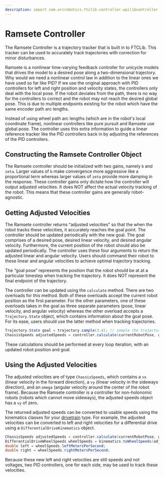 ```yaml
---
description: import com.arcrobotics.ftclib.controller.wpilibcontroller.RamseteController
---
```


# Ramsete Controller

The Ramsete Controller is a trajectory tracker that is built in to FTCLib. This tracker can be used to accurately track trajectories with correction for minor disturbances.

Ramsete is a nonlinear time-varying feedback controller for unicycle models that drives the model to a desired pose along a two-dimensional trajectory. Why would we need a nonlinear control law in addition to the linear ones we have used so far like PID? If we use the original approach with PID controllers for left and right position and velocity states, the controllers only deal with the local pose. If the robot deviates from the path, there is no way for the controllers to correct and the robot may not reach the desired global pose. This is due to multiple endpoints existing for the robot which have the same encoder path arc lengths.

Instead of using wheel path arc lengths \(which are in the robot's local coordinate frame\), nonlinear controllers like pure pursuit and Ramsete use global pose. The controller uses this extra information to guide a linear reference tracker like the PID controllers back in by adjusting the references of the PID controllers.

## Constructing the Ramsete Controller Object

The Ramsete controller should be initialized with two gains, namely `b` and `zeta`. Larger values of `b` make convergence more aggressive like a proportional term whereas larger values of `zeta` provide more damping in the response. These controller gains only dictate how the controller will output adjusted velocities. It does NOT affect the actual velocity tracking of the robot. This means that these controller gains are generally robot-agnostic.

## Getting Adjusted Velocities

The Ramsete controller returns “adjusted velocities” so that the when the robot tracks these velocities, it accurately reaches the goal point. The controller should be updated periodically with the new goal. The goal comprises of a desired pose, desired linear velocity, and desired angular velocity. Furthermore, the current position of the robot should also be updated periodically. The controller uses these four arguments to return the adjusted linear and angular velocity. Users should command their robot to these linear and angular velocities to achieve optimal trajectory tracking.

The “goal pose” represents the position that the robot should be at at a particular timestep when tracking the trajectory. It does NOT represent the final endpoint of the trajectory.

The controller can be updated using the `calculate` method. There are two overloads for this method. Both of these overloads accept the current robot position as the first parameter. For the other parameters, one of these overloads takes in the goal as three separate parameters \(pose, linear velocity, and angular velocity\) whereas the other overload accepts a `Trajectory.State` object, which contains information about the goal pose. For its ease, users should use the latter method when tracking trajectories.

```java
Trajectory.State goal = trajectory.sample(3.4); // sample the trajectory at 3.4 seconds from the beginning
ChassisSpeeds adjustedSpeeds = controller.calculate(currentRobotPose, goal);
```

These calculations should be performed at every loop iteration, with an updated robot position and goal.

## Using the Adjusted Velocities

The adjusted velocities are of type `ChassisSpeeds`, which contains a `vx` \(linear velocity in the forward direction\), a `vy` \(linear velocity in the sideways direction\), and an `omega` \(angular velocity around the center of the robot frame\). Because the Ramsete controller is a controller for non-holonomic robots \(robots which cannot move sideways\), the adjusted speeds object has a `vy` of zero.

The returned adjusted speeds can be converted to usable speeds using the kinematics classes for your [drivetrain](../../features/drivebases.md) type. For example, the adjusted velocities can be converted to left and right velocities for a differential drive using a `DifferentialDriveKinematics` object.

```java
ChassisSpeeds adjustedSpeeds = controller.calculate(currentRobotPose, goal);
DifferentialDriveWheelSpeeds wheelSpeeds = kinematics.toWheelSpeeds(adjustedSpeeds);
double left = wheelSpeeds.leftMetersPerSecond;
double right = wheelSpeeds.rightMetersPerSecond;
```

Because these new left and right velocities are still speeds and not voltages, two PID controllers, one for each side, may be used to track these velocities.

